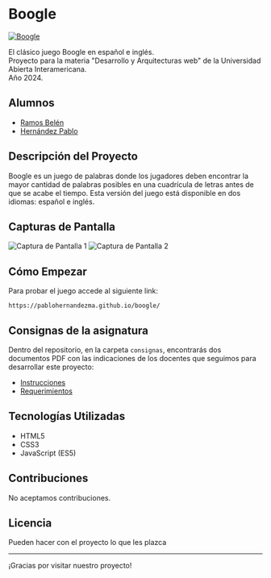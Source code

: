 # Boogle
[![Boogle](https://img.shields.io/badge/BOOGLE-2024-blue.svg)](https://github.com/PabloHernandezMA/boogle)

El clásico juego Boogle en español e inglés.  
Proyecto para la materia "Desarrollo y Arquitecturas web" de la Universidad Abierta Interamericana.  
Año 2024.

## Alumnos
- [Ramos Belén](https://github.com/BelenRamos)
- [Hernández Pablo](https://github.com/PabloHernandezMA)

## Descripción del Proyecto
Boogle es un juego de palabras donde los jugadores deben encontrar la mayor cantidad de palabras posibles en una cuadrícula de letras antes de que se acabe el tiempo. Esta versión del juego está disponible en dos idiomas: español e inglés.

## Capturas de Pantalla
![Captura de Pantalla 1](link_a_tu_imagen1)
![Captura de Pantalla 2](link_a_tu_imagen2)

## Cómo Empezar
Para probar el juego accede al siguiente link:
```
https://pablohernandezma.github.io/boogle/
```

## Consignas de la asignatura
Dentro del repositorio, en la carpeta `consignas`, encontrarás dos documentos PDF con las indicaciones de los docentes que seguimos para desarrollar este proyecto:
- [Instrucciones](consignas/instrucciones.pdf)
- [Requerimientos](consignas/Requerimientos.pdf)


## Tecnologías Utilizadas
- HTML5
- CSS3
- JavaScript (ES5)

## Contribuciones
No aceptamos contribuciones.

## Licencia
Pueden hacer con el proyecto lo que les plazca


---

¡Gracias por visitar nuestro proyecto!
